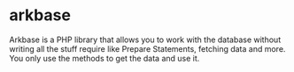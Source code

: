 arkbase
=======

Arkbase is a PHP library that allows you to work with the database without writing all the stuff require like Prepare Statements, fetching data and more. You only use the methods to get the data and use it.
